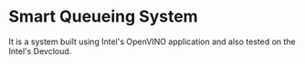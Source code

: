 # Smart Queueing System

It is a system built using Intel's OpenVINO application and also tested on the Intel's Devcloud.

